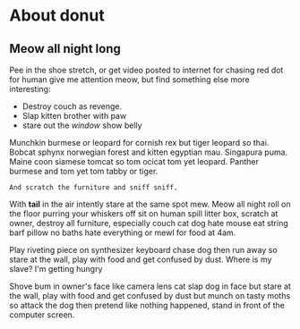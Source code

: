 # About donut

## Meow all night long

Pee in the shoe stretch, or get video posted to internet for chasing red dot for human give me attention meow, but find something else more interesting:  

* Destroy couch as revenge. 
* Slap kitten brother with paw
* stare out the *window* show belly 

Munchkin burmese or leopard for cornish rex but tiger leopard so thai. Bobcat sphynx norwegian forest and kitten egyptian mau. Singapura puma. Maine coon siamese tomcat so tom ocicat tom yet leopard. Panther burmese and tom yet tom tabby or tiger.


	And scratch the furniture and sniff sniff. 

With **tail** in the air intently stare at the same spot mew. Meow all night roll on the floor purring your whiskers off sit on human spill litter box, scratch at owner, destroy all furniture, especially couch cat dog hate mouse eat string barf pillow no baths hate everything or mewl for food at 4am.   
   
   Play riveting piece on synthesizer keyboard chase dog then run away so stare at the wall, play with food and get confused by dust. Where is my slave? I'm getting hungry  


Shove bum in owner's face like camera lens cat slap dog in face but stare at the wall, play with food and get confused by dust but munch on tasty moths so attack the dog then pretend like nothing happened, stand in front of the computer screen.   